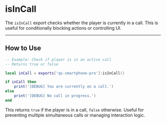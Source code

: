 # isInCall

The `isInCall` export checks whether the player is currently in a call. This is useful for conditionally blocking actions or controlling UI.

***

## How to Use

```lua
-- Example: Check if player is in an active call
-- Returns true or false

local inCall = exports['qs-smartphone-pro']:isInCall()

if inCall then
    print('[DEBUG] You are currently on a call.')
else
    print('[DEBUG] No call in progress.')
end
```

This returns `true` if the player is in a call, `false` otherwise. Useful for preventing multiple simultaneous calls or managing interaction logic.
